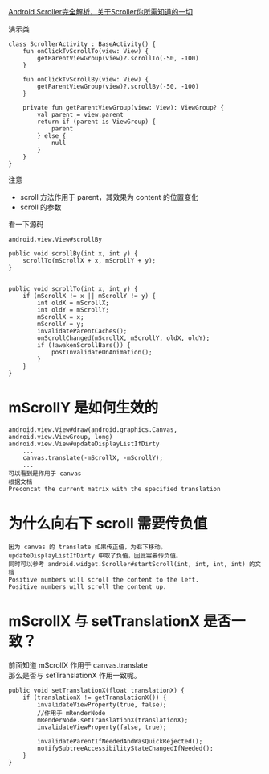[Android Scroller完全解析，关于Scroller你所需知道的一切](https://blog.csdn.net/guolin_blog/article/details/48719871)

演示类
    
    class ScrollerActivity : BaseActivity() {
        fun onClickTvScrollTo(view: View) {
            getParentViewGroup(view)?.scrollTo(-50, -100)
        }

        fun onClickTvScrollBy(view: View) {
            getParentViewGroup(view)?.scrollBy(-50, -100)
        }

        private fun getParentViewGroup(view: View): ViewGroup? {
            val parent = view.parent
            return if (parent is ViewGroup) {
                parent
            } else {
                null
            }
        }
    }
    
注意
* scroll 方法作用于 parent，其效果为 content 的位置变化
* scroll 的参数

看一下源码

    android.view.View#scrollBy
    
    public void scrollBy(int x, int y) {
        scrollTo(mScrollX + x, mScrollY + y);
    }
    
    
    public void scrollTo(int x, int y) {
        if (mScrollX != x || mScrollY != y) {
            int oldX = mScrollX;
            int oldY = mScrollY;
            mScrollX = x;
            mScrollY = y;
            invalidateParentCaches();
            onScrollChanged(mScrollX, mScrollY, oldX, oldY);
            if (!awakenScrollBars()) {
                postInvalidateOnAnimation();
            }
        }
    }
    
# mScrollY 是如何生效的
    android.view.View#draw(android.graphics.Canvas, android.view.ViewGroup, long)
    android.view.View#updateDisplayListIfDirty
        ...
        canvas.translate(-mScrollX, -mScrollY);
        ...
    可以看到是作用于 canvas
    根据文档
    Preconcat the current matrix with the specified translation
    
# 为什么向右下 scroll 需要传负值
    因为 canvas 的 translate 如果传正值，为右下移动。  
    updateDisplayListIfDirty 中取了负值，因此需要传负值。
    同时可以参考 android.widget.Scroller#startScroll(int, int, int, int) 的文档
    Positive numbers will scroll the content to the left.
    Positive numbers will scroll the content up.
    
# mScrollX 与 setTranslationX 是否一致？
前面知道 mScrollX 作用于 canvas.translate  
那么是否与 setTranslationX 作用一致呢。


    public void setTranslationX(float translationX) {
        if (translationX != getTranslationX()) {
            invalidateViewProperty(true, false);
            //作用于 mRenderNode
            mRenderNode.setTranslationX(translationX);
            invalidateViewProperty(false, true);

            invalidateParentIfNeededAndWasQuickRejected();
            notifySubtreeAccessibilityStateChangedIfNeeded();
        }
    } 